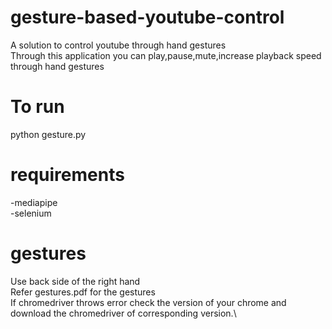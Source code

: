 # gesture-based-youtube-control
A solution to control youtube through hand gestures\
Through this application you can play,pause,mute,increase playback speed through hand gestures

# To run
python gesture.py

# requirements
-mediapipe\
-selenium

# gestures
Use back side of the right hand\
Refer gestures.pdf for the gestures\
If chromedriver throws error check the version of your chrome and download the chromedriver of corresponding version.\
